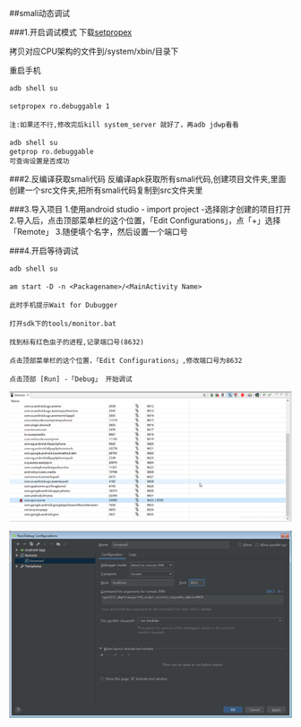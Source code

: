 ##smali动态调试

###1.开启调试模式
下载[setpropex](https://www.liangchan.net/liangchan/11075.html)

拷贝对应CPU架构的文件到/system/xbin/目录下

重启手机

```
adb shell su

setpropex ro.debuggable 1

注:如果还不行,修改完后kill system_server 就好了，再adb jdwp看看

adb shell su
getprop ro.debuggable
可查询设置是否成功

```

###2.反编译获取smali代码
反编译apk获取所有smali代码,创建项目文件夹,里面创建一个src文件夹,把所有smali代码复制到src文件夹里

###3.导入项目
1.使用android studio - import project -选择刚才创建的项目打开
2.导入后，点击顶部菜单栏的这个位置，「Edit Configurations」，点「+」选择「Remote」
3.随便填个名字，然后设置一个端口号

###4.开启等待调试
```
adb shell su

am start -D -n <Packagename>/<MainActivity Name>

此时手机提示Wait for Dubugger

打开sdk下的tools/monitor.bat

找到标有红色虫子的进程,记录端口号(8632)

点击顶部菜单栏的这个位置，「Edit Configurations」,修改端口号为8632

点击顶部 [Run] -「Debug」 开始调试
```
![](\images\monitor.png)

![](\images\android_studio_configurations.png)
